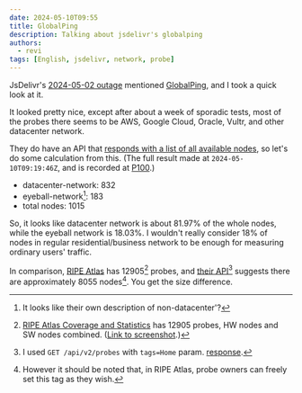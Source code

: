 ```yaml
---
date: 2024-05-10T09:55
title: GlobalPing
description: Talking about jsdelivr's globalping
authors:
  - revi
tags: [English, jsdelivr, network, probe]
---
```


JsDelivr's [2024-05-02 outage](https://www.jsdelivr.com/blog/jsdelivr-may-outage-postmortem/) mentioned [GlobalPing](https://jsdelivr.com/globalping), and I took a quick look at it.

It looked pretty nice, except after about a week of sporadic tests, most of the probes there seems to be AWS, Google Cloud, Oracle, Vultr, and other datacenter network.

They do have an API that [responds with a list of all available nodes](https://www.jsdelivr.com/docs/api.globalping.io#get-/v1/probes), so let's do some calculation from this. (The full result made at <code>2024-05-10T09:19:46Z</code>, and is recorded at [P100](https://issuetracker.revi.xyz/P100).)

- datacenter-network: 832
- eyeball-network[^1]: 183
- total nodes: 1015

So, it looks like datacenter network is about 81.97% of the whole nodes, while the eyeball network is 18.03%. I wouldn't really consider 18% of nodes in regular residential/business network to be enough for measuring ordinary users' traffic.

<!-- truncate -->

In comparison, [RIPE Atlas](https://atlas.ripe.net) has 12905[^2] probes, and [their API](https://atlas.ripe.net/docs/apis/rest-api-reference/#probes)[^3] suggests there are approximately 8055 nodes[^4]. You get the size difference.

[^1]: It looks like their own description of non-datacenter'?

[^2]: [RIPE Atlas Coverage and Statistics](https://atlas.ripe.net/coverage/) has 12905 probes, HW nodes and SW nodes combined. ([Link to screenshot](atlas-screenshot.png).)

[^3]: I used `GET /api/v2/probes` with `tags=Home` param. [response](https://issuetracker.revi.xyz/P101).

[^4]: However it should be noted that, in RIPE Atlas, probe owners can freely set this tag as they wish.
